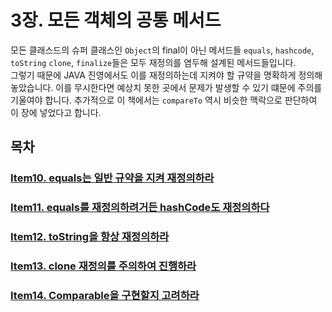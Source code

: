 # 3장. 모든 객체의 공통 메서드
모든 클래스드의 슈퍼 클래스인 `Object`의 final이 아닌 메서드들 `equals`, `hashcode`, `toString`
`clone`, `finalize`들은 모두 재정의를 염두해 설계된 메서드들입니다.  
그렇기 때문에 JAVA 진영에서도 이를 재정의하는데 지켜야 할 규약을 명확하게 정의해놓았습니다. 이를 무시한다면 예상치 못한 곳에서 문제가 발생할 수 있기 떄문에
주의를 기울여야 합니다. 추가적으로 이 책에서는 `compareTo` 역시 비슷한 맥락으로 판단하여 이 장에 넣었다고 합니다.

## 목차
### [Item10. equals는 일반 규약을 지켜 재정의하라](https://github.com/9JaHyun/EFFECTIVE_JAVA/tree/main/src/ch3/Item10)
### [Item11. equals를 재정의하려거든 hashCode도 재정의하다](https://github.com/9JaHyun/EFFECTIVE_JAVA/tree/main/src/ch3/Item11)
### [Item12. toString을 항상 재정의하라](https://github.com/9JaHyun/EFFECTIVE_JAVA/tree/main/src/ch3/Item12)
### [Item13. clone 재정의를 주의하여 진행하라](https://github.com/9JaHyun/EFFECTIVE_JAVA/tree/main/src/ch3/Item13)
### [Item14. Comparable을 구현할지 고려하라](https://github.com/9JaHyun/EFFECTIVE_JAVA/tree/main/src/ch3/Item14)
